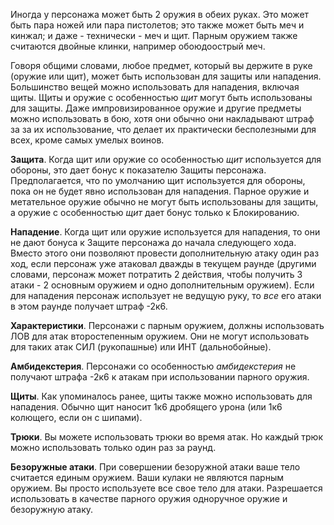 Иногда у персонажа может быть 2 оружия в обеих руках. Это может быть пара ножей или пара пистолетов; это также может быть меч и кинжал; и даже - технически - меч и щит. Парным оружием также считаются двойные клинки, например обоюдоострый меч.

Говоря общими словами, любое предмет, который вы держите в руке (оружие или щит), может быть использован для защиты или нападения. Большинство вещей можно использовать для нападения, включая щиты. Щиты и оружие с особенностью *щит* могут быть использованы для защиты. Даже импровизированное оружие и другие предметы можно использовать в бою, хотя они обычно они накладывают штраф за за их использование, что делает их практически бесполезными для всех, кроме самых умелых воинов.

**Защита**. Когда щит или оружие со особенностью *щит* используется для обороны, это дает бонус к  показателю Защиты персонажа. Предполагается, что по умолчанию щит используется для обороны, пока он не будет явно использован для нападения. Парное оружие и метательное оружие обычно не могут быть использованы для защиты, а оружие с особенностью *щит* дает бонус только к Блокированию.

**Нападение**. Когда щит или оружие используется для нападения, то они не дают бонуса к Защите персонажа до начала следующего хода. Вместо этого они позволяют провести дополнительную атаку один раз ход, если персонаж уже атаковал дважды в текущем раунде (другими словами, персонаж может потратить 2 действия, чтобы получить 3 атаки - 2 основным оружием и одно дополнительным оружием). Если для нападения персонаж использует не ведущую руку, то *все* его атаки в этом раунде получает штраф -2к6.

**Характеристики**. Персонажи с парным оружием, должны использовать ЛОВ для атак второстепенным оружием. Они не могут использовать для таких атак СИЛ (рукопашные) или ИНТ (дальнобойные).

**Амбидекстерия**. Персонажи со особенностью *амбидекстерия* не получают штрафа -2к6 к атакам при использовании парного оружия.

**Щиты**. Как упоминалось ранее, щиты также можно использовать для нападения. Обычно щит наносит 1к6 дробящего урона (или 1к6 колющего, если он с шипами).

**Трюки**. Вы можете использовать трюки во время атак. Но каждый трюк можно использовать только один раз за раунд.

**Безоружные атаки**. При совершении безоружной атаки ваше тело считается единым оружием. Ваши кулаки не являются парным оружием. Вы просто используете все свое тело для атаки. Разрешается использовать в качестве парного оружия одноручное оружие и безоружную атаку.
